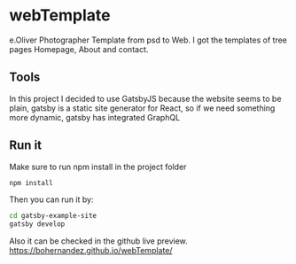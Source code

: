 # webTemplate
e.Oliver Photographer Template from psd to Web.
I got the templates of tree pages Homepage, About and contact.

## Tools
In this project I decided to use GatsbyJS because the website seems to be plain,
gatsby is a static site generator for React, so if we need something more dynamic,
gatsby has integrated GraphQL

## Run it
Make sure to run npm install in the project folder
```sh
npm install
```

Then you can run it by:
```sh
cd gatsby-example-site
gatsby develop
```

Also it can be checked in the github live preview.
https://bohernandez.github.io/webTemplate/


